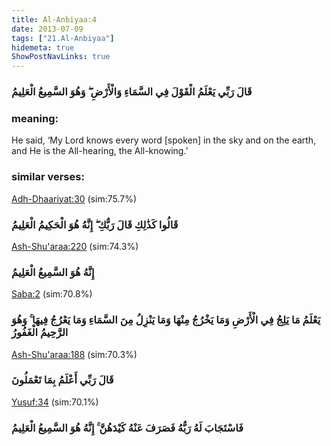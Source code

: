 ```yaml
---
title: Al-Anbiyaa:4
date: 2013-07-09
tags: ["21.Al-Anbiyaa"]
hidemeta: true 
ShowPostNavLinks: true 
---
```

### قَالَ رَبِّي يَعْلَمُ الْقَوْلَ فِي السَّمَاءِ وَالْأَرْضِ ۖ وَهُوَ السَّمِيعُ الْعَلِيمُ
### meaning: 
He said, ‘My Lord knows every word [spoken] in the sky and on the earth, and He is the All-hearing, the All-knowing.’
### similar verses: 

[Adh-Dhaariyat:30](/51/30) (sim:75.7%)

### قَالُوا كَذَٰلِكِ قَالَ رَبُّكِ ۖ إِنَّهُ هُوَ الْحَكِيمُ الْعَلِيمُ

[Ash-Shu'araa:220](/26/220) (sim:74.3%)

### إِنَّهُ هُوَ السَّمِيعُ الْعَلِيمُ

[Saba:2](/34/2) (sim:70.8%)

### يَعْلَمُ مَا يَلِجُ فِي الْأَرْضِ وَمَا يَخْرُجُ مِنْهَا وَمَا يَنْزِلُ مِنَ السَّمَاءِ وَمَا يَعْرُجُ فِيهَا ۚ وَهُوَ الرَّحِيمُ الْغَفُورُ

[Ash-Shu'araa:188](/26/188) (sim:70.3%)

### قَالَ رَبِّي أَعْلَمُ بِمَا تَعْمَلُونَ

[Yusuf:34](/12/34) (sim:70.1%)

### فَاسْتَجَابَ لَهُ رَبُّهُ فَصَرَفَ عَنْهُ كَيْدَهُنَّ ۚ إِنَّهُ هُوَ السَّمِيعُ الْعَلِيمُ
